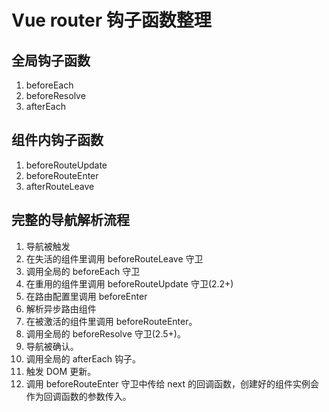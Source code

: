 <!--
 * @Description: xxx
 * @Author: Shuwng_Wu
 * @Github: https://github.com/shaonianruntu
 * @Date: 2022-03-07 11:11:52
 * @LastEditTime: 2022-03-07 16:35:49
-->
# Vue router 钩子函数整理

## 全局钩子函数
1. beforeEach
2. beforeResolve
3. afterEach

## 组件内钩子函数
1. beforeRouteUpdate
2. beforeRouteEnter
3. afterRouteLeave

## 完整的导航解析流程

1. 导航被触发
2. 在失活的组件里调用 beforeRouteLeave 守卫
3. 调用全局的 beforeEach 守卫
4. 在重用的组件里调用 beforeRouteUpdate 守卫(2.2+)
5. 在路由配置里调用 beforeEnter
6. 解析异步路由组件
7. 在被激活的组件里调用 beforeRouteEnter。
8. 调用全局的 beforeResolve 守卫(2.5+)。
9. 导航被确认。
10. 调用全局的 afterEach 钩子。
11. 触发 DOM 更新。
12. 调用 beforeRouteEnter 守卫中传给 next 的回调函数，创建好的组件实例会作为回调函数的参数传入。




